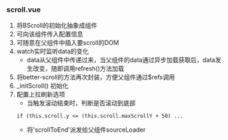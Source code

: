 ### scroll.vue
1. 将BScroll的初始化抽象成组件
2. 可向该组件传入配置信息
3. <slot>可随意在父组件中插入要scroll的DOM
4. watch实时监听data的变化
	- data从父组件中传递过来，当父组件的data通过异步加载获取后，data发生改变，随即调用refresh()方法加载
5. 将better-scroll的方法再次封装，方便父组件通过$refs调用
6. _initScroll() 初始化
7. 配置上拉刷新选项
	- 当触发滚动结束时，判断是否滚动到底部
	```
	if (this.scroll.y <= (this.scroll.maxScrollY + 50) ...
	```
	- 将'scrollToEnd'派发给父组件sourceLoader